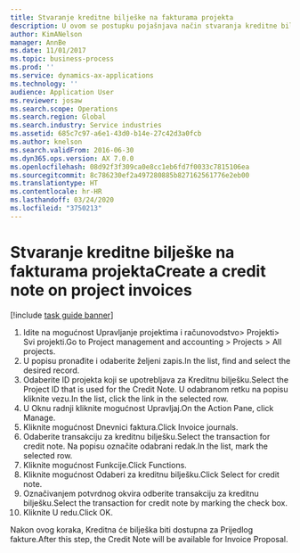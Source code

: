 ```yaml
---
title: Stvaranje kreditne bilješke na fakturama projekta
description: U ovom se postupku pojašnjava način stvaranja kreditne bilješke na objavljenim fakturama projekta.
author: KimANelson
manager: AnnBe
ms.date: 11/01/2017
ms.topic: business-process
ms.prod: ''
ms.service: dynamics-ax-applications
ms.technology: ''
audience: Application User
ms.reviewer: josaw
ms.search.scope: Operations
ms.search.region: Global
ms.search.industry: Service industries
ms.assetid: 685c7c97-a6e1-43d0-b14e-27c42d3a0fcb
ms.author: knelson
ms.search.validFrom: 2016-06-30
ms.dyn365.ops.version: AX 7.0.0
ms.openlocfilehash: 08d92f3f309ca0e8cc1eb6fd7f0033c7815106ea
ms.sourcegitcommit: 8c786230ef2a497280885b827162561776e2eb00
ms.translationtype: HT
ms.contentlocale: hr-HR
ms.lasthandoff: 03/24/2020
ms.locfileid: "3750213"
---
```

# <a name="create-a-credit-note-on-project-invoices"></a><span data-ttu-id="609a2-103">Stvaranje kreditne bilješke na fakturama projekta</span><span class="sxs-lookup"><span data-stu-id="609a2-103">Create a credit note on project invoices</span></span>

[!include [task guide banner](../../includes/task-guide-banner.md)]

1. <span data-ttu-id="609a2-104">Idite na mogućnost Upravljanje projektima i računovodstvo> Projekti> Svi projekti.</span><span class="sxs-lookup"><span data-stu-id="609a2-104">Go to Project management and accounting > Projects > All projects.</span></span> 
2. <span data-ttu-id="609a2-105">U popisu pronađite i odaberite željeni zapis.</span><span class="sxs-lookup"><span data-stu-id="609a2-105">In the list, find and select the desired record.</span></span> 
3. <span data-ttu-id="609a2-106">Odaberite ID projekta koji se upotrebljava za Kreditnu bilješku.</span><span class="sxs-lookup"><span data-stu-id="609a2-106">Select the Project ID that is used for the Credit Note.</span></span> <span data-ttu-id="609a2-107">U odabranom retku na popisu kliknite vezu.</span><span class="sxs-lookup"><span data-stu-id="609a2-107">In the list, click the link in the selected row.</span></span> 
4. <span data-ttu-id="609a2-108">U Oknu radnji kliknite mogućnost Upravljaj.</span><span class="sxs-lookup"><span data-stu-id="609a2-108">On the Action Pane, click Manage.</span></span> 
5. <span data-ttu-id="609a2-109">Kliknite mogućnost Dnevnici faktura.</span><span class="sxs-lookup"><span data-stu-id="609a2-109">Click Invoice journals.</span></span> 
6. <span data-ttu-id="609a2-110">Odaberite transakciju za kreditnu bilješku.</span><span class="sxs-lookup"><span data-stu-id="609a2-110">Select the transaction for credit note.</span></span> <span data-ttu-id="609a2-111">Na popisu označite odabrani redak.</span><span class="sxs-lookup"><span data-stu-id="609a2-111">In the list, mark the selected row.</span></span> 
7. <span data-ttu-id="609a2-112">Kliknite mogućnost Funkcije.</span><span class="sxs-lookup"><span data-stu-id="609a2-112">Click Functions.</span></span> 
8. <span data-ttu-id="609a2-113">Kliknite mogućnost Odaberi za kreditnu bilješku.</span><span class="sxs-lookup"><span data-stu-id="609a2-113">Click Select for credit note.</span></span> 
9. <span data-ttu-id="609a2-114">Označivanjem potvrdnog okvira odberite transakciju za kreditnu bilješku.</span><span class="sxs-lookup"><span data-stu-id="609a2-114">Select the transaction for credit note by marking the check box.</span></span>
10. <span data-ttu-id="609a2-115">Kliknite U redu.</span><span class="sxs-lookup"><span data-stu-id="609a2-115">Click OK.</span></span> 

<span data-ttu-id="609a2-116">Nakon ovog koraka, Kreditna će bilješka biti dostupna za Prijedlog fakture.</span><span class="sxs-lookup"><span data-stu-id="609a2-116">After this step, the Credit Note will be available for Invoice Proposal.</span></span>
